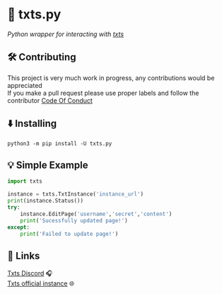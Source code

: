 # :newspaper: txts.py
*Python wrapper for interacting with [txts](https://https://github.com/txts-team/txts)*
## :hammer_and_wrench: Contributing

This project is very much work in progress, any contributions would be appreciated<br>
If you make a pull request please use proper labels and follow the contributor [Code Of Conduct](https://github.com/txts-team/txts.py/blob/master/CODE_OF_CONDUCT.md)

## :arrow_down: Installing

```
python3 -m pip install -U txts.py
```

## :bulb: Simple Example

```python
import txts

instance = txts.TxtInstance('instance_url')
print(instance.Status())
try:
    instance.EditPage('username','secret','content')
    print('Sucessfully updated page!')
except:
    print('Failed to update page!')
```    

## :link: Links

[Txts Discord](https://discord.gg/Y5QfmF9uW3) :headphones: <br>
[Txts official instance](https://txts.sudokoko.xyz/) :globe_with_meridians:
